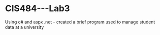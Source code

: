 # CIS484---Lab3
Using c# and aspx .net - created a brief program used to manage student data at a university
